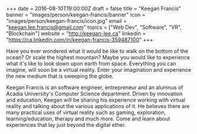 +++
date = 2016-08-10T19:00:00Z
draft = false
title = "Keegan Francis"
banner = "images/person/keegan-francis/banner"
icon = "images/person/keegan-francis/icon.jpg"
email = "keegan.lee.francis@gmail.com"
topics = ["Web Dev", "Software", "VR", "Blockchain"]
website = "http://keegan-lee.ca"
linkedin = "https://ca.linkedin.com/in/keegan-francis-359487100"
+++

Have you ever wondered what it would be like to walk on the bottom of the ocean? Or scale the highest mountain? Maybe you would like to experience what it's like to look down upon earth from space. Everything you can imagine, will soon be a virtual reality. Enter your imagination and experience the new medium that is sweeping the globe.

Keegan Francis is an software engineer, entrepreneur and an alumnus of Acadia University's Computer Science department. Driven by innovation and education, Keegan will be sharing his experience working with virtual reality and talking about the various applications of it. He believes there are many practical uses of virtual reality such as gaming, exploration, learning/education, therapy and much more. Come and learn about experiences that lay just beyond the digital ether.
